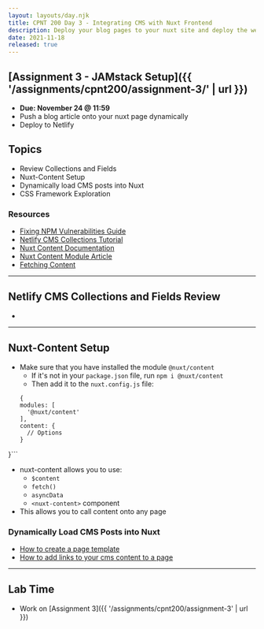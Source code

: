 ```yaml
---
layout: layouts/day.njk
title: CPNT 200 Day 3 - Integrating CMS with Nuxt Frontend
description: Deploy your blog pages to your nuxt site and deploy the website to netlify.
date: 2021-11-18
released: true
---
```


## [Assignment 3 - JAMstack Setup]({{ '/assignments/cpnt200/assignment-3/' | url }})
- **Due: November 24 @ 11:59**
- Push a blog article onto your nuxt page dynamically
- Deploy to Netlify

## Topics
- Review Collections and Fields
- Nuxt-Content Setup
- Dynamically load CMS posts into Nuxt
- CSS Framework Exploration

### Resources
- [Fixing NPM Vulnerabilities Guide](https://gist.github.com/lilyx13/52a4356d5cb7eee315d71493c693b59b)
- [Netlify CMS Collections Tutorial](https://dev.to/robbailiff/how-to-configure-the-collections-in-netlify-cms-50kb)
- [Nuxt Content Documentation](https://gist.github.com/lilyx13/0c457082cdf9c19d5e223be5acf3084a)
- [Nuxt Content Module Article](https://dev.to/rdelga80/using-nuxt-s-new-nuxt-content-module-to-launch-my-new-portfolio-3iha)
- [Fetching Content](https://content.nuxtjs.org/fetching/)

---

## Netlify CMS Collections and Fields Review
- 

---

## Nuxt-Content Setup
- Make sure that you have installed the module `@nuxt/content`
  - If it's not in your `package.json` file, run `npm i @nuxt/content`
  - Then add it to the `nuxt.config.js` file:
  ```
  {
  modules: [
    '@nuxt/content'
  ],
  content: {
    // Options
  }
}```

- nuxt-content allows you to use:
  - `$content`
  - `fetch()`
  - `asyncData`
  - `<nuxt-content>` component
- This allows you to call content onto any page

### Dynamically Load CMS Posts into Nuxt
- [How to create a page template](https://gist.github.com/lilyx13/0c457082cdf9c19d5e223be5acf3084a)
- [How to add links to your cms content to a page](https://gist.github.com/lilyx13/d584d2fd37059892d6b41e60c96d3018)

---

## Lab Time
- Work on [Assignment 3]({{ '/assignments/cpnt200/assignment-3' | url }})